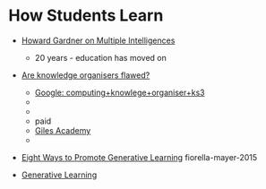How Students Learn
==================

* [Howard Gardner on Multiple Intelligences](https://www.youtube.com/watch?v=iYgO8jZTFuQ)
    * 20 years - education has moved on


* [Are knowledge organisers flawed?](https://learningspy.co.uk/psychology/are-knowledge-organisers-flawed/)
    * [Google: computing+knowlege+organiser+ks3](https://www.google.com/search?q=computing+knowlege+organiser+ks3)
    * [](http://www.george-eliot.warwickshire.sch.uk/knowledge-organisers)
    * [](https://www.bba.bristol.sch.uk/_site/data/files/users/11/AB2F1DC3B231DC6A1648DED0BEE19BA0.pdf)
    * [](https://www.tes.com/teaching-resource/ks3-computing-knowledge-organisers-bundle-12002170) paid
    * [Giles Academy](http://www.gilesacademy.co.uk/computing-knowledge-organiser/)
    * [](https://abrahamdarbycomputing.wordpress.com/yr7-cs-knowledge-organisers/)


* [Eight Ways to Promote Generative Learning](https://bootcampmilitaryfitnessinstitute.com/wp-content/uploads/2016/01/eight-ways-to-promote-generative-learning-fiorella-mayer-2015.pdf) fiorella-mayer-2015

* [Generative Learning](https://static1.squarespace.com/static/58e151c946c3c418501c2f88/t/5b6d89984ae23782be1d22ac/1533905305675/Generative+Learning+poster.pdf)
